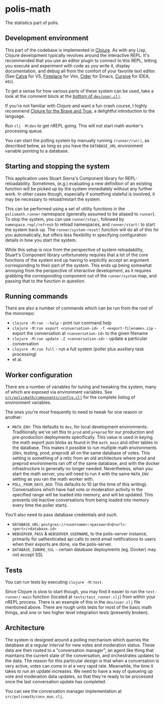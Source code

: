# polis-math

The statistics part of polis.

## Development environment

This part of the codebase is implemented in [Clojure](https://clojure.org). As
with any Lisp, Clojure development typically revolves around the interactive
REPL. It's recommended that you use an editor plugin to connect to this REPL,
letting you execute and experiment with code as you write it, display
documentation, and debug all from the comfort of your favorite text editor.
(See [Calva](https://marketplace.visualstudio.com/items?itemName=betterthantomorrow.calva)
for VS, [Fireplace](https://github.com/tpope/vim-fireplace) for Vim,
[Cider](https://docs.cider.mx/cider/index.html) for Emacs,
[Cursive](https://cursive-ide.com/) for IDEA, etc).

To get a sense for how various parts of these system can be used, take a look
at the comment block at the
[bottom of `dev/user.clj`](https://github.com/compdemocracy/polis/blob/dev/math/dev/user.clj#L328).

If you're not familiar with Clojure and want a fun crash course, I highly
recommend [Clojure for the Brave and True](https://www.braveclojure.com/), a
delightful introduction to the language.

Run `clj -M:dev` to get nREPL going. This will not start math worker's
processing queue.

You can start the polling system by manually running `(runner/run!)`, as
described below, as long as you have the `DATABASE_URL` environment variable
pointing to a database.

## Starting and stopping the system

This application uses Stuart Sierra's Component library for REPL-reloadability.
Sometimes, (e.g.) evaluating a new definition of an existing function will be
picked up by the system immediately without any further work. In other cases
though, especially if something stateful is involved, it may be necessary to
reload/restart the system.

This can be performed using a set of utility functions in the `polismath.runner`
namespace (generally assumed to be aliased to `runner`). To stop the system, you
can use `runner/stop!`, followed by `namespace.repl/refresh` to reload
namespaces, and `runner/start!` to start the system back up. The
`runner/system-reset!` function will do all of this for you automatically, but
offers less flexibility in specifying configuration details in how you start
the system.

While this setup is nice from the perspective of system reloadability, Stuart's
Component library unfortunately requires that a lot of the core functions of
the system end up having to explicitly accept an argument corresponding to
their part of the system. This ends up being somewhat annoying from the
perspective of interactive development, as it requires grabbing the
corresponding component out of the `runner/system` map, and passing that to
the function in question.

## Running commands

There are also a number of commands which can be run from the root of the
monorepo:

* `clojure -M:run --help` - print run command help
* `clojure -M:run export <conversation-id> -f <export-filename>.zip` - export the conversation at `<conversation-id>` to the given filename
* `clojure -M:run update -Z <conversation-id>` - update a particular conversation
* `clojure -M:run full` - run a full system (poller plus auxiliary task processing)
* et al.

## Worker configuration

There are a number of variables for tuning and tweaking the system, many of
which are exposed via environment variables. See
[`src/polismath/components/config.clj`](https://github.com/pol-is/polisMath/blob/master/src/polismath/components/config.clj#L51)
for the complete listing of environment variables.

The ones you're most frequently to need to tweak for one reason or another:

* `MATH_ENV`: This defaults to `dev`, for local development environments.
  Traditionally we've set this to `prod` and `preprod` for our production and
  pre-production deployments specifically. This value is used in keying the
  math export json blobs as found in the `math_main` and other tables in the
  database. This makes it possible to run multiple math environments (dev,
  testing, prod, preprod) all on the same database of votes. This setting is
  something of a relic from an old architecture where prod and preprod
  environments ran off of the same database, and with the docker
  infrastructure is generally no longer needed. Nevertheless, when you start
  the math server, you will need to run it with the same `MATH_ENV` setting as
  you ran the math worker with.
* `POLL_FROM_DAYS_AGO`: This defaults to 10 (at the time of this writing).
  Conversations which have had vote or moderation activity in the specified
  range will be loaded into memory, and will be updated. This prevents old
  inactive conversations from being loaded into memory every time the poller
  starts.

You'll also need to pass database credentials and such.

* `DATABASE_URL`: `postgres://<username>:<password>@<url>:<port>/<database-id>`
* `WEBSERVER_PASS` & `WEBSERVER_USERNAME`, to the polis-server instance,
  primarily for uathenticated api calls to send email notifications to users
  when their exports are done, via the polis-server.
* `DATABASE_IGNORE_SSL` - certain database deployments (eg. Docker) may not
  accept SSL

## Tests

You can run tests by executing `clojure -M:test`.

Since Clojure is slow to start though, you may find it easier to run the
`test-runner/-main` function (located at `tests/test_runner.clj`) from within
your nREPL process. There is an example of this in the `dev/user.clj` file
mentioned above. There are rough units tests for most of the basic math things,
and one or two higher level integration tests (presently broken).

## Architecture

The system is designed around a polling mechanism which queries the database at
a regular interval for new votes and moderation status. These data are then
routed to a "conversation manager", an agent like thing that maintains the
current state of the conversation, and orchestrates updates to the data. The
reason for this particular design is that when a conversation is very active,
votes can come in at a very rapid rate. Meanwhile, the time it takes to run an
update increases. We need to have a way of queueing up vote and moderation
data updates, so that they're ready to be processed once the last conversation
update has completed.

You can see the conversation manager implementation at `src/polismath/conv_man.clj`.
